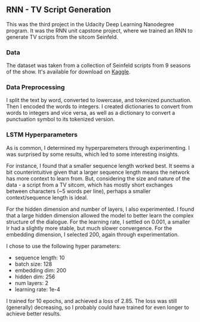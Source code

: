 ## RNN - TV Script Generation

This was the third project in the Udacity Deep Learning Nanodegree program. It was the RNN unit capstone project, where we trained an RNN to generate TV scripts from the sitcom Seinfeld. 

### Data

The dataset was taken from a collection of Seinfeld scripts from 9 seasons of the show. It's available for download on [Kaggle](https://www.kaggle.com/thec03u5/seinfeld-chronicles#scripts.csv).

### Data Preprocessing

I split the text by word, converted to lowercase, and tokenized punctuation. Then I encoded the words to integers. I created dictionaries to convert from words to integers and vice versa, as well as a dictionary to convert a punctuation symbol to its tokenized version. 

### LSTM Hyperparameters

As is common, I determined my hyperparemeters through experimenting. I was surprised by some results, which led to some interesting insights. 

For instance, I found that a smaller sequence length worked best. It seems a bit counterintuitive given that a larger sequence length means the network has more context to learn from. But, considering the size and nature of the data - a script from a TV sitcom, which has mostly short exchanges between characters (~5 words per line), perhaps a smaller context/sequence length is ideal.

For the hidden dimension and number of layers, I also experimented. I found that a large hidden dimension allowed the model to better learn the complex structure of the dialogue. For the learning rate, I settled on 0.001, a smaller lr had a slightly more stable, but much slower convergence. For the embedding dimension, I selected 200, again through experimentation.

I chose to use the following hyper parameters:

* sequence length: 10
* batch size: 128
* embedding dim: 200
* hidden dim: 256
* num layers: 2
* learning rate: 1e-4

I trained for 10 epochs, and achieved a loss of 2.85. The loss was still (generally) decreasing, so I probably could have trained for even longer to achieve better results.